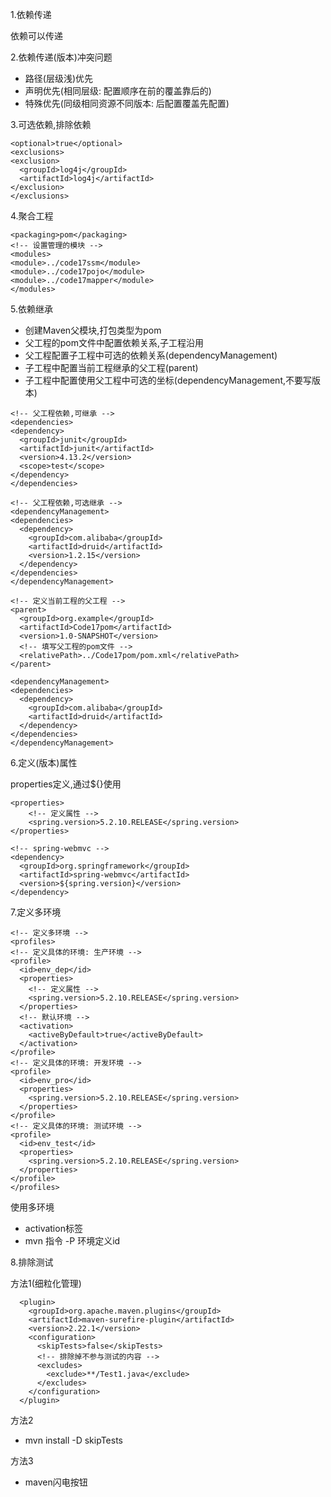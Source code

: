 1.依赖传递

依赖可以传递

2.依赖传递(版本)冲突问题
- 路径(层级浅)优先
- 声明优先(相同层级: 配置顺序在前的覆盖靠后的)
- 特殊优先(同级相同资源不同版本: 后配置覆盖先配置)

3.可选依赖,排除依赖
```
<optional>true</optional>
<exclusions>
<exclusion>
  <groupId>log4j</groupId>
  <artifactId>log4j</artifactId>
</exclusion>
</exclusions>
```

4.聚合工程
```
<packaging>pom</packaging>
<!-- 设置管理的模块 -->
<modules>
<module>../code17ssm</module>
<module>../code17pojo</module>
<module>../code17mapper</module>
</modules>
```

5.依赖继承
- 创建Maven父模块,打包类型为pom
- 父工程的pom文件中配置依赖关系,子工程沿用
- 父工程配置子工程中可选的依赖关系(dependencyManagement)
- 子工程中配置当前工程继承的父工程(parent)
- 子工程中配置使用父工程中可选的坐标(dependencyManagement,不要写版本)

``` 父工程
<!-- 父工程依赖,可继承 -->
<dependencies>
<dependency>
  <groupId>junit</groupId>
  <artifactId>junit</artifactId>
  <version>4.13.2</version>
  <scope>test</scope>
</dependency>
</dependencies>

<!-- 父工程依赖,可选继承 -->
<dependencyManagement>
<dependencies>
  <dependency>
    <groupId>com.alibaba</groupId>
    <artifactId>druid</artifactId>
    <version>1.2.15</version>
  </dependency>
</dependencies>
</dependencyManagement>
```

``` 子工程
<!-- 定义当前工程的父工程 -->
<parent>
  <groupId>org.example</groupId>
  <artifactId>Code17pom</artifactId>
  <version>1.0-SNAPSHOT</version>
  <!-- 填写父工程的pom文件 -->
  <relativePath>../Code17pom/pom.xml</relativePath>
</parent>

<dependencyManagement>
<dependencies>
  <dependency>
    <groupId>com.alibaba</groupId>
    <artifactId>druid</artifactId>
  </dependency>
</dependencies>
</dependencyManagement>
```

6.定义(版本)属性

properties定义,通过${}使用
```
<properties>
    <!-- 定义属性 -->
    <spring.version>5.2.10.RELEASE</spring.version>
</properties>

<!-- spring-webmvc -->
<dependency>
  <groupId>org.springframework</groupId>
  <artifactId>spring-webmvc</artifactId>
  <version>${spring.version}</version>
</dependency>
```

7.定义多环境
```
<!-- 定义多环境 -->
<profiles>
<!-- 定义具体的环境: 生产环境 -->
<profile>
  <id>env_dep</id>
  <properties>
    <!-- 定义属性 -->
    <spring.version>5.2.10.RELEASE</spring.version>
  </properties>
  <!-- 默认环境 -->
  <activation>
    <activeByDefault>true</activeByDefault>
  </activation>
</profile>
<!-- 定义具体的环境: 开发环境 -->
<profile>
  <id>env_pro</id>
  <properties>
    <spring.version>5.2.10.RELEASE</spring.version>
  </properties>
</profile>
<!-- 定义具体的环境: 测试环境 -->
<profile>
  <id>env_test</id>
  <properties>
    <spring.version>5.2.10.RELEASE</spring.version>
  </properties>
</profile>
</profiles>
```
使用多环境
- activation标签
- mvn 指令 -P 环境定义id

8.排除测试

方法1(细粒化管理)
```
  <plugin>
    <groupId>org.apache.maven.plugins</groupId>
    <artifactId>maven-surefire-plugin</artifactId>
    <version>2.22.1</version>
    <configuration>
      <skipTests>false</skipTests>
      <!-- 排除掉不参与测试的内容 -->
      <excludes>
        <exclude>**/Test1.java</exclude>
      </excludes>
    </configuration>
  </plugin>
```
方法2
- mvn install -D skipTests

方法3
- maven闪电按钮
